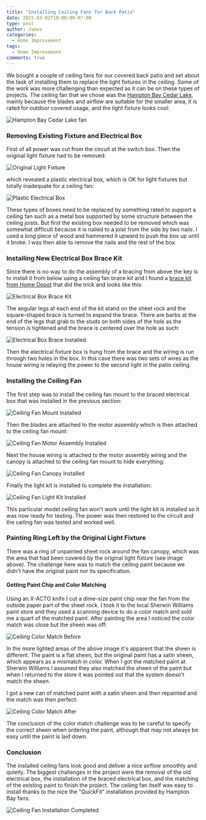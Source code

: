 ```yaml
---
title: "Installing Ceiling Fans for Back Patio"
date: 2025-03-02T10:00:00-07:00
type: post
author: James
categories:
  - Home Improvement
tags:
  - Home Improvement
comments: true
---
```


We bought a couple of ceiling fans for our covered back patio and set about the
task of installing them to replace the light fixtures in the ceiling. Some of the
work was more challenging than expected as it can be on these types of projects.
The ceiling fan that we chose was the
[Hampton Bay Cedar Lake](https://www.homedepot.com/p/Hampton-Bay-Cedar-Lake-44-in-Indoor-Outdoor-LED-Matte-Black-Damp-Rated-Ceiling-Fan-with-Light-Kit-Downrod-and-4-Reversible-Blades-52109/314459847),
mainly because the blades and airflow are suitable for the smaller area, it is
rated for outdoor covered usage, and the light fixture looks cool:

![Hampton Bay Cedar Lake fan](/images/hampton-bay-cedar-lake.jpg "Hampton Bay Cedar Lake fan")

### Removing Existing Fixture and Electrical Box

First of all power was cut from the circuit at the switch box.
Then the original light fixture had to be removed:

![Original Light Fixture](/images/original-light-fixture.jpg "Original Light Fixture")

which revealed a plastic electrical box, which is OK for light fixtures but totally
inadequate for a ceiling fan:

![Plastic Electrical Box](/images/plastic-electrical-box.jpg "Plastic Electrical Box")

These types of boxes need to be replaced by something rated to support a ceiling fan such
as a metal box supported by some structure between the ceiling joists. But first the
existing box needed to be removed which was somewhat difficult because it is nailed to
a joist from the side by two nails. I used a long piece of wood and hammered it upward
to push the box up until it broke.  I was then able to remove the nails and the rest
of the box.

### Installing New Electrical Box Brace Kit

Since there is no way to do the assembly of a bracing from above the key is to install
it from below using a ceiling fan brace kit and I found a
[brace kit from Home Depot](https://www.homedepot.com/p/Commercial-Electric-4-in-Round-1-1-2-in-Deep-15-3-cu-in-Metallic-Ceiling-Fan-Light-Fixture-Box-and-Brace-Kit-for-Old-New-Work-CMB150-OB/205383178)
that did the trick and looks like this:

![Electrical Box Brace Kit](/images/electrical-box-brace-kit.jpg "Electrical Box Brace Kit")

The angular legs at each end of the kit stand on the sheet rock and the square-shaped
brace is turned to expand the brace. There are barbs at the end of the legs that grab
to the studs on both sides of the hole as the tension is tightened and the brace is centered
over the hole as such:

![Electrical Box Brace Installed](/images/electrical-box-brace-installed.jpg "Electrical Box Brace Installed")

Then the electrical fixture box is hung from the brace and the wiring is run through two
holes in the box.  In this case there was two sets of wires as the house wiring is relaying
the power to the second light in the patio ceiling.

### Installing the Ceiling Fan

The first step was to install the ceiling fan mount to the braced electrical box that
was installed in the previous section:

![Ceiling Fan Mount Installed](/images/ceiling-fan-mount.jpg "Ceiling Fan Mount Installed")

Then the blades are attached to the motor assembly which is then attached to the ceiling
fan mount:

![Ceiling Fan Motor Assembly Installed ](/images/ceiling-fan-motor-assembly-hung.jpg "Ceiling Fan Motor Assembly Installed")

Next the house wiring is attached to the motor assembly wiring and the canopy is attached
to the ceiling fan mount to hide everything:

![Ceiling Fan Canopy Installed ](/images/ceiling-fan-canopy-installed.jpg "Ceiling Fan Canopy Installed")

Finally the light kit is installed to complete the installation:

![Ceiling Fan Light Kit Installed ](/images/ceiling-fan-light-kit-installed.jpg "Ceiling Fan Light Kit Installed")

This particular model ceiling fan won't work until the light kit is installed so it
was now ready for testing. The power was then restored to the circuit and the ceiling
fan was tested and worked well.

### Painting Ring Left by the Original Light Fixture

There was a ring of unpainted sheet rock around the fan canopy, which was the area that had
been covered by the original light fixture (see image above). The challenge here was to
match the ceiling paint because we didn't have the original paint nor its specification.

#### Getting Paint Chip and Color Matching

Using an X-ACTO knife I cut a dime-size paint chip near the fan from the outside paper
part of the sheet rock. I took it to the local Sherwin Williams paint store and they used
a scanning device to do a color match and sold me a quart of the matched paint.
After painting the area I noticed the color match was close but the sheen was off:

![Ceiling Color Match Before ](/images/ceiling-color-match-before.jpg "Ceiling Color Match Before")

In the more lighted areas of the above image it's apparent that the sheen is different.
The paint is a flat sheen, but the original paint has a satin sheen, which appears as
a mismatch in color. When I got the matched paint at Sherwin Williams I assumed they also
matched the sheen of the paint but when I returned to the store it was pointed out that
the system doesn't match the sheen.

I got a new can of matched paint with a satin sheen and then repainted and the match was
then perfect:

![Ceiling Color Match After ](/images/ceiling-color-match-after.jpg "Ceiling Color Match After")

The conclusion of the color match challenge was to be careful to specify the correct sheen
when ordering the paint, although that may not always be easy until the paint is laid down.

### Conclusion

The installed ceiling fans look good and deliver a nice airflow smoothly and quietly. The
biggest challenges in the project were the removal of the old electrical box, the installation
of the braced electrical box, and the matching of the existing paint to finish the project.
The ceiling fan itself was easy to install thanks to the nice
the "QuickFit" installation provided by Hampton Bay fans.

![Ceiling Fan Installation Completed ](/images/ceiling-fan-installation-completed.jpg "Ceiling Fan Installation Completed")
